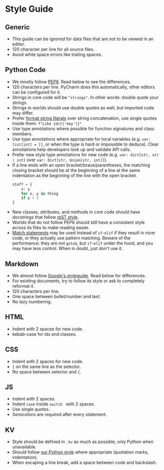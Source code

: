 # Style Guide

## Generic

* This guide can be ignored for data files that are not to be viewed in an editor.
* 120 character per line for all source files.
* Avoid white space errors like trailing spaces.

## Python Code

* We mostly follow [PEP8](https://peps.python.org/pep-0008/). Read below to see the differences.
* 120 characters per line. PyCharm does this automatically, other editors can be configured for it.
* Strings in core code will be `"strings"`. In other words: double quote your strings.
* Strings in worlds should use double quotes as well, but imported code may differ.
* Prefer [format string literals](https://peps.python.org/pep-0498/) over string concatenation,
  use single quotes inside them: `f"Like {dct['key']}"`
* Use type annotations where possible for function signatures and class members.
* Use type annotations where appropriate for local variables (e.g. `var: list[int] = []`, or when the
  type is hard or impossible to deduce). Clear annotations help developers look up and validate API calls.
* Prefer new style type annotations for new code (e.g. `var: dict[str, str | int]` over
  `var: Dict[str, Union[str, int]]`).
* If a line ends with an open bracket/brace/parentheses, the matching closing bracket should be at the
  beginning of a line at the same indentation as the beginning of the line with the open bracket.
  ```python
  stuff = {
      x: y
      for x, y in thing
      if y > 2
  }
  ```
* New classes, attributes, and methods in core code should have docstrings that follow
  [reST style](https://peps.python.org/pep-0287/).
* Worlds that do not follow PEP8 should still have a consistent style across its files to make reading easier.
* [Match statements](https://docs.python.org/3/tutorial/controlflow.html#tut-match)
  may be used instead of `if`-`elif` if they result in nicer code, or they actually use pattern matching.
  Beware of the performance: they are not `goto`s, but `if`-`elif` under the hood, and you may have less control. When
  in doubt, just don't use it.

## Markdown

* We almost follow [Google's styleguide](https://google.github.io/styleguide/docguide/style.html).
  Read below for differences.
* For existing documents, try to follow its style or ask to completely reformat it.
* 120 characters per line.
* One space between bullet/number and text.
* No lazy numbering.

## HTML

* Indent with 2 spaces for new code.
* kebab-case for ids and classes.

## CSS

* Indent with 2 spaces for new code.
* `{` on the same line as the selector.
* No space between selector and `{`.

## JS

* Indent with 2 spaces.
* Indent `case` inside `switch ` with 2 spaces.
* Use single quotes.
* Semicolons are required after every statement.

## KV

* Style should be defined in `.kv` as much as possible, only Python when unavailable.
* Should follow [our Python style](#python-code) where appropriate (quotation marks, indentation).
* When escaping a line break, add a space between code and backslash.
